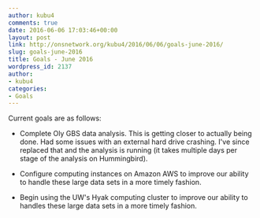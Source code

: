 ```yaml
---
author: kubu4
comments: true
date: 2016-06-06 17:03:46+00:00
layout: post
link: http://onsnetwork.org/kubu4/2016/06/06/goals-june-2016/
slug: goals-june-2016
title: Goals - June 2016
wordpress_id: 2137
author:
- kubu4
categories:
- Goals
---
```


Current goals are as follows:





  * Complete Oly GBS data analysis. This is getting closer to actually being done. Had some issues with an external hard drive crashing. I've since replaced that and the analysis is running (it takes multiple days per stage of the analysis on Hummingbird).



  * Configure computing instances on Amazon AWS to improve our ability to handle these large data sets in a more timely fashion.



  * Begin using the UW's Hyak computing cluster to improve our ability to handles these large data sets in a more timely fashion.



